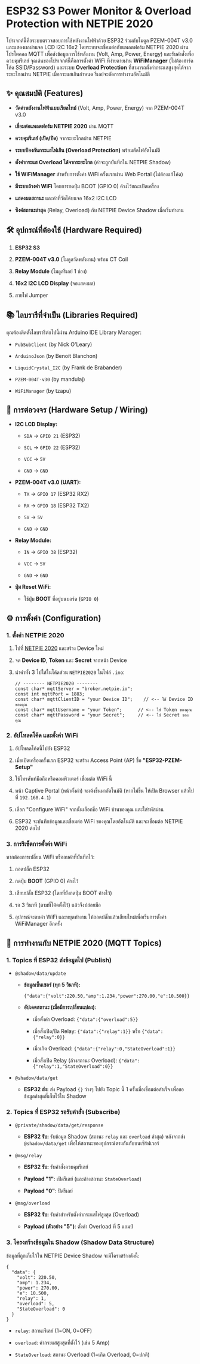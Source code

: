
# ESP32 S3 Power Monitor & Overload Protection with NETPIE 2020

โปรเจกต์นี้คือระบบตรวจสอบการใช้พลังงานไฟฟ้าด้วย ESP32 ร่วมกับโมดูล PZEM-004T v3.0 และแสดงผลผ่านจอ LCD I2C 16x2 โดยระบบจะเชื่อมต่อกับแพลตฟอร์ม NETPIE 2020 ผ่านโปรโตคอล MQTT เพื่อส่งข้อมูลการใช้พลังงาน (Volt, Amp, Power, Energy) และรับคำสั่งเพื่อควบคุมรีเลย์
จุดเด่นของโปรเจกต์นี้คือการตั้งค่า WiFi ที่ง่ายดายผ่าน **WiFiManager** (ไม่ต้องฮาร์ดโค้ด SSID/Password) และระบบ **Overload Protection** ที่สามารถตั้งค่ากระแสสูงสุดได้จากระยะไกลผ่าน NETPIE เมื่อกระแสเกินกำหนด รีเลย์จะตัดการทำงานอัตโนมัติ

## ✨ คุณสมบัติ (Features)

-   **วัดค่าพลังงานไฟฟ้าแบบเรียลไทม์** (Volt, Amp, Power, Energy) จาก PZEM-004T v3.0
    
-   **เชื่อมต่อแพลตฟอร์ม NETPIE 2020** ผ่าน MQTT
    
-   **ควบคุมรีเลย์ (เปิด/ปิด)** จากระยะไกลผ่าน NETPIE
    
-   **ระบบป้องกันกระแสไฟเกิน (Overload Protection)** พร้อมตัดไฟอัตโนมัติ
    
-   **ตั้งค่ากระแส Overload ได้จากระยะไกล** (ค่าจะถูกบันทึกใน NETPIE Shadow)
    
-   **ใช้ WiFiManager** สำหรับการตั้งค่า WiFi ครั้งแรกผ่าน Web Portal (ไม่ต้องแก้โค้ด)
    
-   **มีระบบล้างค่า WiFi** โดยการกดปุ่ม BOOT (GPIO 0) ค้างไว้ขณะเปิดเครื่อง
    
-   **แสดงผลสถานะ** และค่าที่วัดได้บนจอ 16x2 I2C LCD
    
-   **ซิงค์สถานะล่าสุด** (Relay, Overload) กับ NETPIE Device Shadow เมื่อเริ่มทำงาน
    

## 🛠️ อุปกรณ์ที่ต้องใช้ (Hardware Required)

1.  **ESP32 S3** 
    
2.  **PZEM-004T v3.0** (โมดูลวัดพลังงาน) พร้อม CT Coil
    
3.  **Relay Module** (โมดูลรีเลย์ 1 ช่อง)
    
4.  **16x2 I2C LCD Display** (จอแสดงผล)
    
5.  สายไฟ Jumper
    

## 📚 ไลบรารีที่จำเป็น (Libraries Required)

คุณต้องติดตั้งไลบรารีต่อไปนี้ผ่าน Arduino IDE Library Manager:

-   `PubSubClient` (by Nick O'Leary)
    
-   `ArduinoJson` (by Benoit Blanchon)
    
-   `LiquidCrystal_I2C` (by Frank de Brabander)
    
-   `PZEM-004T-v30` (by mandulaj)
    
-   `WiFiManager` (by tzapu)
    

## 🔌 การต่อวงจร (Hardware Setup / Wiring)

-   **I2C LCD Display:**
    
    -   `SDA` -> `GPIO 21` (ESP32)
        
    -   `SCL` -> `GPIO 22` (ESP32)
        
    -   `VCC` -> `5V`
        
    -   `GND` -> `GND`
        
-   **PZEM-004T v3.0 (UART):**
    
    -   `TX` -> `GPIO 17` (ESP32 RX2)
        
    -   `RX` -> `GPIO 18` (ESP32 TX2)
        
    -   `5V` -> `5V`
        
    -   `GND` -> `GND`
        
-   **Relay Module:**
    
    -   `IN` -> `GPIO 38` (ESP32)
        
    -   `VCC` -> `5V`
        
    -   `GND` -> `GND`
        
-   **ปุ่ม Reset WiFi:**
    
    -   ใช้ปุ่ม **BOOT** ที่อยู่บนบอร์ด (`GPIO 0`)
        


## ⚙️ การตั้งค่า (Configuration)

### 1. ตั้งค่า NETPIE 2020

1.  ไปที่ [NETPIE 2020](https://netpie.io/ "null") และสร้าง Device ใหม่
    
2.  จด **Device ID**, **Token** และ **Secret** จากหน้า Device
    
3.  นำค่าทั้ง 3 ไปใส่ในโค้ดส่วน `NETPIE2020` ในไฟล์ `.ino`:
    
    ```
    // -------- NETPIE2020 --------
    const char* mqttServer = "broker.netpie.io";
    const int mqttPort = 1883;
    const char* mqttClientID = "your Device ID";    // <-- ใส่ Device ID ของคุณ
    const char* mqttUsername = "your Token";      // <-- ใส่ Token ของคุณ
    const char* mqttPassword = "your Secret";     // <-- ใส่ Secret ของคุณ
    
    ```
    

### 2. อัปโหลดโค้ด และตั้งค่า WiFi

1.  อัปโหลดโค้ดนี้ไปยัง ESP32
    
2.  เมื่อเปิดเครื่องครั้งแรก ESP32 จะสร้าง Access Point (AP) ชื่อ **"ESP32-PZEM-Setup"**
    
3.  ใช้โทรศัพท์มือถือหรือคอมพิวเตอร์ เชื่อมต่อ WiFi นี้
    
4.  หน้า Captive Portal (หน้าตั้งค่า) จะเด้งขึ้นมาอัตโนมัติ (หากไม่ขึ้น ให้เปิด Browser แล้วไปที่ `192.168.4.1`)
    
5.  เลือก "Configure WiFi" จากนั้นเลือกชื่อ WiFi บ้านของคุณ และใส่รหัสผ่าน
    
6.  ESP32 จะบันทึกข้อมูลและเชื่อมต่อ WiFi ของคุณโดยอัตโนมัติ และจะเชื่อมต่อ NETPIE 2020 ต่อไป
    

### 3. การรีเซ็ตการตั้งค่า WiFi

หากต้องการเปลี่ยน WiFi หรือลบค่าที่บันทึกไว้:

1.  ถอดปลั๊ก ESP32
    
2.  กดปุ่ม **BOOT** (GPIO 0) ค้างไว้
    
3.  เสียบปลั๊ก ESP32 (โดยที่ยังกดปุ่ม BOOT ค้างไว้)
    
4.  รอ 3 วินาที (ตามที่โค้ดตั้งไว้) แล้วจึงปล่อยมือ
    
5.  อุปกรณ์จะลบค่า WiFi และหยุดทำงาน ให้ถอดปลั๊กแล้วเสียบใหม่เพื่อเริ่มการตั้งค่า WiFiManager อีกครั้ง
    

## 🚀 การทำงานกับ NETPIE 2020 (MQTT Topics)

### 1. Topics ที่ ESP32 ส่งข้อมูลไป (Publish)

-   `@shadow/data/update`
    
    -   **ข้อมูลเซ็นเซอร์ (ทุก 5 วินาที):**
        
        ```
        {"data":{"volt":220.50,"amp":1.234,"power":270.00,"e":10.500}}
        
        ```
        
    -   **อัปเดตสถานะ (เมื่อมีการเปลี่ยนแปลง):**
        
        -   เมื่อตั้งค่า Overload: `{"data":{"overload":5}}`
            
        -   เมื่อสั่งเปิด/ปิด Relay: `{"data":{"relay":1}}` หรือ `{"data":{"relay":0}}`
            
        -   เมื่อเกิด Overload: `{"data":{"relay":0,"StateOverload":1}}`
            
        -   เมื่อสั่งเปิด Relay (ล้างสถานะ Overload): `{"data":{"relay":1,"StateOverload":0}}`
            
-   `@shadow/data/get`
    
    -   **ESP32 ส่ง:** ส่ง Payload `{}` ว่างๆ ไปยัง Topic นี้ 1 ครั้งเมื่อเชื่อมต่อสำเร็จ เพื่อขอข้อมูลล่าสุดที่เก็บไว้ใน Shadow
        

### 2. Topics ที่ ESP32 รอรับคำสั่ง (Subscribe)

-   `@private/shadow/data/get/response`
    
    -   **ESP32 รับ:** รับข้อมูล Shadow (สถานะ `relay` และ `overload` ล่าสุด) หลังจากส่ง `@shadow/data/get` เพื่อให้สถานะของอุปกรณ์ตรงกันกับบนเซิร์ฟเวอร์
        
-   `@msg/relay`
    
    -   **ESP32 รับ:** รับคำสั่งควบคุมรีเลย์
        
    -   **Payload "1"**: เปิดรีเลย์ (และล้างสถานะ `StateOverload`)
        
    -   **Payload "0"**: ปิดรีเลย์
        
-   `@msg/overload`
    
    -   **ESP32 รับ:** รับค่าสำหรับตั้งค่ากระแสไฟสูงสุด (Overload)
        
    -   **Payload (ตัวอย่าง "5")**: ตั้งค่า Overload ที่ 5 แอมป์
        

### 3. โครงสร้างข้อมูลใน Shadow (Shadow Data Structure)

ข้อมูลที่ถูกเก็บไว้ใน NETPIE Device Shadow จะมีโครงสร้างดังนี้:

```
{
  "data": {
    "volt": 220.50,
    "amp": 1.234,
    "power": 270.00,
    "e": 10.500,
    "relay": 1,
    "overload": 5,
    "StateOverload": 0
  }
}

```

-   `relay`: สถานะรีเลย์ (1=ON, 0=OFF)
    
-   `overload`: ค่ากระแสสูงสุดที่ตั้งไว้ (เช่น 5 Amp)
    
-   `StateOverload`: สถานะ Overload (1=เกิด Overload, 0=ปกติ)
